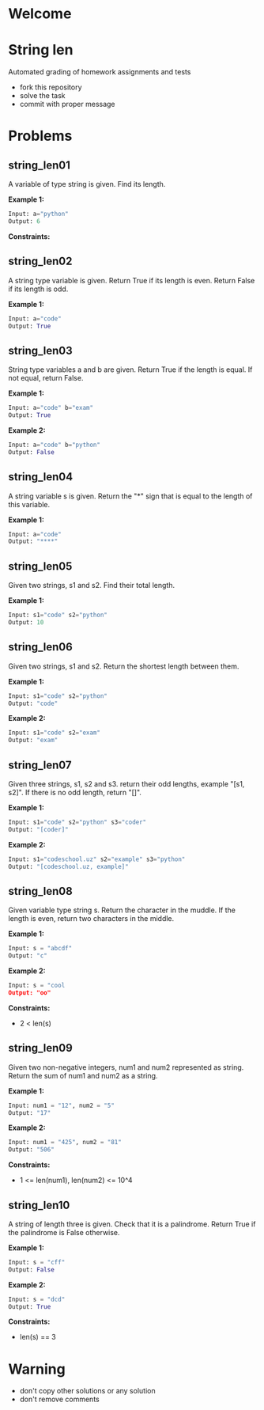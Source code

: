 # Welcome
# String len

Automated grading of homework assignments and tests
- fork this repository
- solve the task
- commit with proper message

# Problems
## string_len01

  A variable of type string is given. Find its length.

**Example 1:**

```Python
Input: a="python"
Output: 6

```

**Constraints:**

## string_len02

  A string type variable is given. Return True if its length is even. Return False if its length is odd.

**Example 1:**

```Python
Input: a="code"
Output: True

```

## string_len03

  String type variables a and b are given. Return True if the length is equal. If not equal, return False.

**Example 1:**

```Python
Input: a="code" b="exam"
Output: True

```

**Example 2:**

```Python
Input: a="code" b="python"
Output: False

```

## string_len04

  A string variable s is given. Return the "*" sign that is equal to the length of this variable.

**Example 1:**

```Python
Input: a="code"
Output: "****"

```

## string_len05

  Given two strings, s1 and s2. Find their total length.

**Example 1:**

```Python
Input: s1="code" s2="python"
Output: 10

```

## string_len06

  Given two strings, s1 and s2. Return the shortest length between them.

**Example 1:**

```Python
Input: s1="code" s2="python"
Output: "code"

```

**Example 2:**

```Python
Input: s1="code" s2="exam"
Output: "exam"

```

## string_len07

  Given three strings, s1, s2 and s3. return their odd lengths, example "[s1, s2]". If there is no odd length, return "[]".

**Example 1:**

```Python
Input: s1="code" s2="python" s3="coder"
Output: "[coder]"

```

**Example 2:**

```Python
Input: s1="codeschool.uz" s2="example" s3="python"
Output: "[codeschool.uz, example]"

```

## string_len08

  Given variable type string s. Return the character in the muddle.
  If the length is even, return two characters in the middle.

**Example 1:**

```Python
Input: s = "abcdf"
Output: "c"
```

**Example 2:**

```Python
Input: s = "cool
Output: "oo"
```

**Constraints:**

  - 2 < len(s)

## string_len09

  Given two non-negative integers, num1 and num2 represented as string.
  Return the sum of num1 and num2 as a string.

**Example 1:**

```Python
Input: num1 = "12", num2 = "5"
Output: "17"

```

**Example 2:**

```Python
Input: num1 = "425", num2 = "81"
Output: "506"
```

**Constraints:**
  - 1 <= len(num1), len(num2) <= 10^4

## string_len10

  A string of length three is given. Check that it is a palindrome.
  Return True if the palindrome is False otherwise.

**Example 1:**

```Python
Input: s = "cff"
Output: False

```

**Example 2:**

```Python
Input: s = "dcd"
Output: True

```

**Constraints:**
  - len(s) == 3
  
# Warning
- don't copy other solutions or any solution
- don't remove comments